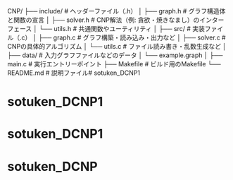 CNP/
├── include/              # ヘッダーファイル（.h）
│   ├── graph.h           # グラフ構造体と関数の宣言
│   ├── solver.h          # CNP解法（例: 貪欲・焼きなまし）のインターフェース
│   └── utils.h           # 共通関数やユーティリティ
│
├── src/                  # 実装ファイル（.c）
│   ├── graph.c           # グラフ構築・読み込み・出力など
│   ├── solver.c          # CNPの具体的アルゴリズム
│   └── utils.c           # ファイル読み書き・乱数生成など
│
├── data/                 # 入力グラフファイルなどのデータ
│   └── example.graph
│
├── main.c                # 実行エントリーポイント
├── Makefile              # ビルド用のMakefile
└── README.md             # 説明ファイル# sotuken_DCNP1
# sotuken_DCNP1
# sotuken_DCNP1
# sotuken_DCNP
